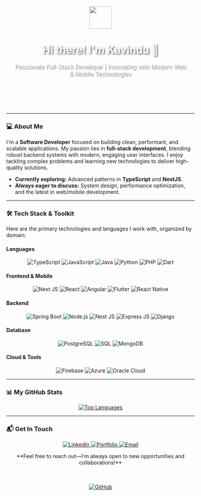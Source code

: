 <div align="center" style="background-image: url('https://user-images.githubusercontent.com/KavinduAbeysinghe/123456789/my-background-image.jpg'); background-size: cover; background-position: center; padding: 50px 20px; border-radius: 10px; margin-bottom: 30px;">
  <img src="https://media.giphy.com/media/v1.Y2lkPTc5MGI3NjExajU3MjN1ZTFtbm10b3BnaW92eW1zdXV1bWlzcG5kMjRpZ210ZzBmbCZlcD12MV9pbnRlcm5hbF9naWZfY3JlYXRlZCZjdD1n/qgQUf66w0TjX80tV94/giphy.gif" width="60" />
  <h1 style="color: white; text-shadow: 2px 2px 4px rgba(0,0,0,0.7);">Hi there! I'm Kavindu 👋</h1>
  <p style="color: white; text-shadow: 1px 1px 2px rgba(0,0,0,0.7); font-size: 1.1em;">Passionate Full-Stack Developer | Innovating with Modern Web & Mobile Technologies</p>
</div>

---

### 💻 About Me

I'm a **Software Developer** focused on building clean, performant, and scalable applications. My passion lies in **full-stack development**, blending robust backend systems with modern, engaging user interfaces. I enjoy tackling complex problems and learning new technologies to deliver high-quality solutions.

- **Currently exploring:** Advanced patterns in **TypeScript** and **NestJS**.
- **Always eager to discuss:** System design, performance optimization, and the latest in web/mobile development.

---

### 🛠️ Tech Stack & Toolkit

Here are the primary technologies and languages I work with, organized by domain:

#### **Languages**

<p align="center">
  <img alt="TypeScript" src="https://img.shields.io/badge/TypeScript-3178C6?style=for-the-badge&logo=typescript&logoColor=white" />
  <img alt="JavaScript" src="https://img.shields.io/badge/JavaScript-F7DF1E?style=for-the-badge&logo=javascript&logoColor=black" />
  <img alt="Java" src="https://img.shields.io/badge/Java-007396?style=for-the-badge&logo=openjdk&logoColor=white" />
  <img alt="Python" src="https://img.shields.io/badge/Python-3776AB?style=for-the-badge&logo=python&logoColor=white" />
  <img alt="PHP" src="https://img.shields.io/badge/PHP-777BB4?style=for-the-badge&logo=php&logoColor=white" />
  <img alt="Dart" src="https://img.shields.io/badge/Dart-0175C2?style=for-the-badge&logo=dart&logoColor=white" />
</p>

#### **Frontend & Mobile**

<p align="center">
  <img alt="Next JS" src="https://img.shields.io/badge/Next.js-000000?style=for-the-badge&logo=next.js&logoColor=white" />
  <img alt="React" src="https://img.shields.io/badge/React-61DAFB?style=for-the-badge&logo=react&logoColor=black" />
  <img alt="Angular" src="https://img.shields.io/badge/Angular-DD0031?style=for-the-badge&logo=angular&logoColor=white" />
  <img alt="Flutter" src="https://img.shields.io/badge/Flutter-02569B?style=for-the-badge&logo=flutter&logoColor=white" />
  <img alt="React Native" src="https://img.shields.io/badge/React%20Native-61DAFB?style=for-the-badge&logo=react-native&logoColor=black" />
</p>

#### **Backend**

<p align="center">
  <img alt="Spring Boot" src="https://img.shields.io/badge/Spring%20Boot-6DB33F?style=for-the-badge&logo=spring-boot&logoColor=white" />
  <img alt="Node.js" src="https://img.shields.io/badge/Node.js-339933?style=for-the-badge&logo=node.js&logoColor=white" />
  <img alt="Nest JS" src="https://img.shields.io/badge/NestJS-E0234E?style=for-the-badge&logo=nestjs&logoColor=white" />
  <img alt="Express JS" src="https://img.shields.io/badge/Express.js-000000?style=for-the-badge&logo=express&logoColor=white" />
  <img alt="Django" src="https://img.shields.io/badge/Django-092E20?style=for-the-badge&logo=django&logoColor=white" />
</p>

#### **Database**

<p align="center">
  <img alt="PostgreSQL" src="https://img.shields.io/badge/PostgreSQL-316192?style=for-the-badge&logo=postgresql&logoColor=white" />
  <img alt="SQL" src="https://img.shields.io/badge/SQL-4479A1?style=for-the-badge&logo=mysql&logoColor=white" />
  <img alt="MongoDB" src="https://img.shields.io/badge/MongoDB-47A248?style=for-the-badge&logo=mongodb&logoColor=white" />
</p>

#### **Cloud & Tools**

<p align="center">
  <img alt="Firebase" src="https://img.shields.io/badge/Firebase-FFCA28?style=for-the-badge&logo=firebase&logoColor=black" />
  <img alt="Azure" src="https://img.shields.io/badge/Azure-0078D4?style=for-the-badge&logo=microsoftazure&logoColor=white" />
  <img alt="Oracle Cloud" src="https://img.shields.io/badge/Oracle%20Cloud-FF0000?style=for-the-badge&logo=oracle&logoColor=white" />
</p>

---

### 📊 My GitHub Stats

<div align="center">
  <a href="https://github.com/anuraghazra/github-readme-stats">
    <img src="https://github-readme-stats.vercel.app/api/top-langs/?username=KavinduAbeysinghe&layout=compact&langs_count=8&theme=buefy&hide_border=true&card_width=400" alt="Top Languages" />
  </a>
</div>

---

### 📬 Get In Touch

<p align="center">
  <a href="Your_LinkedIn_URL" target="_blank">
    <img src="https://img.shields.io/badge/LinkedIn-0077B5?style=for-the-badge&logo=linkedin&logoColor=white" alt="LinkedIn" />
  </a>
  <a href="Your_Portfolio_URL_if_available" target="_blank">
    <img src="https://img.shields.io/badge/Portfolio-FF5722?style=for-the-badge&logo=about.me&logoColor=white" alt="Portfolio" />
  </a>
  <a href="mailto:Your.Email@example.com" target="_blank">
    <img src="https://img.shields.io/badge/Email-D14836?style=for-the-badge&logo=gmail&logoColor=white" alt="Email" />
  </a>
</p>
<p align="center">
  **Feel free to reach out—I'm always open to new opportunities and collaborations!**
</p>

<br>
<br>

<div align="center">
  <a href="https://github.com/KavinduAbeysinghe">
    <img src="https://img.shields.io/badge/GitHub-100000?style=for-the-badge&logo=github&logoColor=white" alt="GitHub" />
  </a>
</div>

